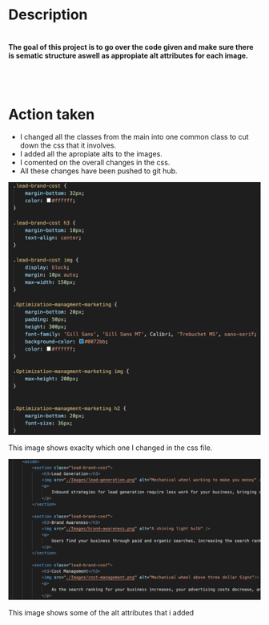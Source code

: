 <h1>Description<h1>
<h4>The goal of this project is to go over the code given and make sure there is sematic structure aswell as appropiate alt attributes for each image.</h4>
<br></br>
<h1>Action taken</h1>
<ul>
    <li> I changed all the classes  from the main into one common class to cut down the css that it involves.</li>
    <li>I added all the apropiate alts to the images.</li>
    <li> I comented on the overall changes in the css. </li>
    <li>All these changes have been pushed to git hub.</li>
</ul>

<img src="./Images/Screen Shot 2021-04-03 at 3.48.47 PM.png">

<p>This image shows exaclty which one I changed in the css file.</p>

<img src="./Images/Screen Shot 2021-04-03 at 3.50.04 PM.png">

<p>This image shows some of the alt attributes that i added<p>
    